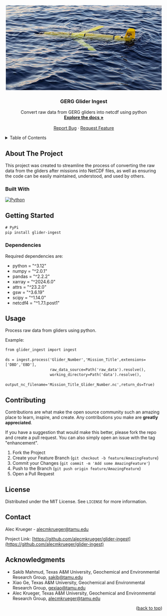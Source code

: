 <a id="readme-top"></a>

<!-- PROJECT LOGO -->
<br />
<div align="center">
  <a href="https://github.com/alecmkrueger/glider-ingest">
    <img src="https://github.com/alecmkrueger/project_images/blob/main/TAMU-GERG-Glider.jpg?raw=true" alt="Logo" width="500" height="272">
  </a>

<h3 align="center">GERG Glider Ingest</h3>

  <p align="center">
    Convert raw data from GERG gliders into netcdf using python
    <br />
    <a href="https://github.com/alecmkrueger/glider-ingest"><strong>Explore the docs »</strong></a>
    <br />
    <br />
    <a href="https://github.com/alecmkrueger/glider-ingest/issues/new?labels=bug&template=bug-report---.md">Report Bug</a>
    ·
    <a href="https://github.com/alecmkrueger/glider-ingest/issues/new?labels=enhancement&template=feature-request---.md">Request Feature</a>
  </p>
</div>



<!-- TABLE OF CONTENTS -->
<details>
  <summary>Table of Contents</summary>
  <ol>
    <li>
      <a href="#about-the-project">About The Project</a>
      <ul>
        <li><a href="#built-with">Built With</a></li>
      </ul>
    </li>
    <li>
      <a href="#getting-started">Getting Started</a>
      <ul>
        <li><a href="#dependencies">Dependencies</a></li>
        <li><a href="#installation">Installation</a></li>
      </ul>
    </li>
    <li><a href="#usage">Usage</a></li>
    <li><a href="#contributing">Contributing</a></li>
    <li><a href="#license">License</a></li>
    <li><a href="#contact">Contact</a></li>
    <li><a href="#acknowledgments">Acknowledgments</a></li>
  </ol>
</details>



<!-- ABOUT THE PROJECT -->
## About The Project

This project was created to streamline the process of converting the raw data from the gliders after missions into NetCDF files, 
as well as ensuring the code can be easily maintained, understood, and used by others.



### Built With

[![Python][Python]][Python-url]



<!-- GETTING STARTED -->
## Getting Started

```
# PyPi
pip install glider-ingest
```

### Dependencies

Required dependencies are:
* python = "^3.12"
* numpy = "^2.0.1"
* pandas = "^2.2.2"
* xarray = "^2024.6.0"
* attrs = "^23.2.0"
* gsw = "^3.6.19"
* scipy = "^1.14.0"
* netcdf4 = "^1.7.1.post1"


<!-- USAGE EXAMPLES -->
## Usage

Process raw data from gliders using python.

Example:

```
from glider_ingest import ingest

ds = ingest.process('Glider_Number','Mission_Title',extensions=['DBD','EBD'],
                    raw_data_source=Path('raw_data').resolve(),
                    working_directory=Path('data').resolve(),
                    output_nc_filename='Mission_Title_Glider_Number.nc',return_ds=True)
```


<!-- CONTRIBUTING -->
## Contributing

Contributions are what make the open source community such an amazing place to learn, inspire, and create. Any contributions you make are **greatly appreciated**.

If you have a suggestion that would make this better, please fork the repo and create a pull request. You can also simply open an issue with the tag "enhancement".

1. Fork the Project
2. Create your Feature Branch (`git checkout -b feature/AmazingFeature`)
3. Commit your Changes (`git commit -m 'Add some AmazingFeature'`)
4. Push to the Branch (`git push origin feature/AmazingFeature`)
5. Open a Pull Request



<!-- LICENSE -->
## License

Distributed under the MIT License. See `LICENSE` for more information.



<!-- CONTACT -->
## Contact

Alec Krueger - alecmkrueger@tamu.edu

Project Link: [https://github.com/alecmkrueger/glider-ingest](https://github.com/alecmkrueger/glider-ingest)



<!-- ACKNOWLEDGMENTS -->
## Acknowledgments

* Sakib Mahmud, Texas A&M University, Geochemical and Environmental Research Group, sakib@tamu.edu
* Xiao Ge, Texas A&M University, Geochemical and Environmental Research Group, gexiao@tamu.edu
* Alec Krueger, Texas A&M University, Geochemical and Environmental Research Group, alecmkrueger@tamu.edu

<p align="right">(<a href="#readme-top">back to top</a>)</p>



<!-- MARKDOWN LINKS & IMAGES -->
<!-- https://www.markdownguide.org/basic-syntax/#reference-style-links -->
[contributors-shield]: https://img.shields.io/github/contributors/alecmkrueger/glider-ingest.svg?style=for-the-badge
[contributors-url]: https://github.com/alecmkrueger/glider-ingest/graphs/contributors
[forks-shield]: https://img.shields.io/github/forks/alecmkrueger/glider-ingest.svg?style=for-the-badge
[forks-url]: https://github.com/alecmkrueger/glider-ingest/network/members
[stars-shield]: https://img.shields.io/github/stars/alecmkrueger/glider-ingest.svg?style=for-the-badge
[stars-url]: https://github.com/alecmkrueger/glider-ingest/stargazers
[issues-shield]: https://img.shields.io/github/issues/alecmkrueger/glider-ingest.svg?style=for-the-badge
[issues-url]: https://github.com/alecmkrueger/glider-ingest/issues
[license-shield]: https://img.shields.io/github/license/alecmkrueger/glider-ingest.svg?style=for-the-badge
[license-url]: https://github.com/alecmkrueger/glider-ingest/LICENSE
[linkedin-shield]: https://img.shields.io/badge/-LinkedIn-black.svg?style=for-the-badge&logo=linkedin&colorB=555
[linkedin-url]: https://linkedin.com/in/aleckrueger
[Python]: https://img.shields.io/badge/python-000000?&logo=python
[Python-url]: https://www.python.org/